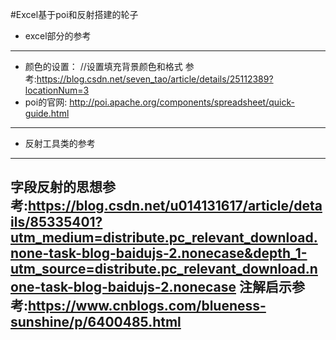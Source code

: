 #Excel基于poi和反射搭建的轮子

- excel部分的参考
---
- 颜色的设置：  //设置填充背景颜色和格式 参考:https://blog.csdn.net/seven_tao/article/details/25112389?locationNum=3
- poi的官网: http://poi.apache.org/components/spreadsheet/quick-guide.html
---

- 反射工具类的参考
---
字段反射的思想参考:https://blog.csdn.net/u014131617/article/details/85335401?utm_medium=distribute.pc_relevant_download.none-task-blog-baidujs-2.nonecase&depth_1-utm_source=distribute.pc_relevant_download.none-task-blog-baidujs-2.nonecase
注解启示参考:https://www.cnblogs.com/blueness-sunshine/p/6400485.html
---

